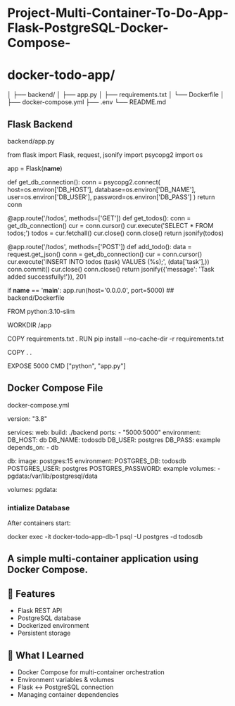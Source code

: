# Project-Multi-Container-To-Do-App-Flask-PostgreSQL-Docker-Compose-
# docker-todo-app/
│
├── backend/
│   ├── app.py
│   ├── requirements.txt
│   └── Dockerfile
│
├── docker-compose.yml
├── .env
└── README.md
## Flask Backend

backend/app.py

from flask import Flask, request, jsonify
import psycopg2
import os

app = Flask(__name__)

def get_db_connection():
    conn = psycopg2.connect(
        host=os.environ['DB_HOST'],
        database=os.environ['DB_NAME'],
        user=os.environ['DB_USER'],
        password=os.environ['DB_PASS']
    )
    return conn

@app.route('/todos', methods=['GET'])
def get_todos():
    conn = get_db_connection()
    cur = conn.cursor()
    cur.execute('SELECT * FROM todos;')
    todos = cur.fetchall()
    cur.close()
    conn.close()
    return jsonify(todos)

@app.route('/todos', methods=['POST'])
def add_todo():
    data = request.get_json()
    conn = get_db_connection()
    cur = conn.cursor()
    cur.execute('INSERT INTO todos (task) VALUES (%s);', (data['task'],))
    conn.commit()
    cur.close()
    conn.close()
    return jsonify({'message': 'Task added successfully!'}), 201

if __name__ == '__main__':
    app.run(host='0.0.0.0', port=5000)
    ## backend/Dockerfile

FROM python:3.10-slim

WORKDIR /app

COPY requirements.txt .
RUN pip install --no-cache-dir -r requirements.txt

COPY . .

EXPOSE 5000
CMD ["python", "app.py"]
## Docker Compose File

docker-compose.yml

version: "3.8"

services:
  web:
    build: ./backend
    ports:
      - "5000:5000"
    environment:
      DB_HOST: db
      DB_NAME: todosdb
      DB_USER: postgres
      DB_PASS: example
    depends_on:
      - db

  db:
    image: postgres:15
    environment:
      POSTGRES_DB: todosdb
      POSTGRES_USER: postgres
      POSTGRES_PASSWORD: example
    volumes:
      - pgdata:/var/lib/postgresql/data

volumes:
  pgdata:
  ### intialize Database

After containers start:

docker exec -it docker-todo-app-db-1 psql -U postgres -d todosdb
## A simple multi-container application using Docker Compose.

## 🚀 Features
- Flask REST API
- PostgreSQL database
- Dockerized environment
- Persistent storage

## 🧠 What I Learned
- Docker Compose for multi-container orchestration
- Environment variables & volumes
- Flask ↔ PostgreSQL connection
- Managing container dependencies
